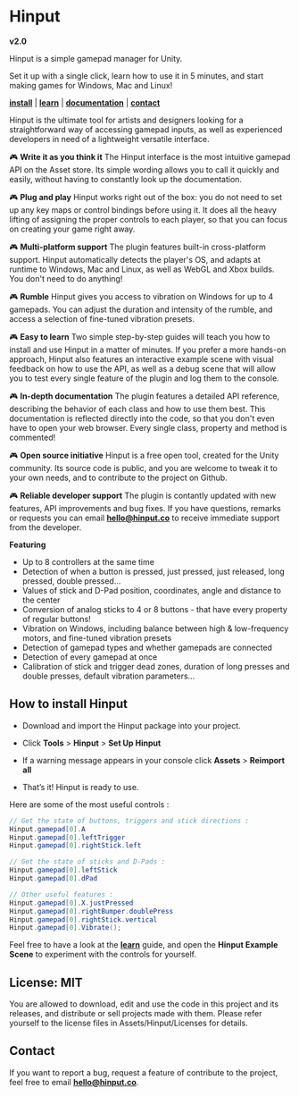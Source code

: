 # Hinput
**v2.0**

Hinput is a simple gamepad manager for Unity.

Set it up with a single click, learn how to use it in 5 minutes, and start making games for Windows, Mac and Linux!

**[install](http://tiny.cc/hinput_install_v3-0)** | **[learn](http://tiny.cc/hinput_learn_v3-0)** | **[documentation](http://tiny.cc/hinput_doc_v3-0)** | **[contact](mailto:hello@hinput.co)**

Hinput is the ultimate tool for artists and designers looking for a straightforward way of accessing gamepad inputs, as well as experienced developers in need of a lightweight versatile interface.

🎮 **Write it as you think it**
The Hinput interface is the most intuitive gamepad API on the Asset store. Its simple wording allows you to call it quickly and easily, without having to constantly look up the documentation.

🎮 **Plug and play**
Hinput works right out of the box: you do not need to set up any key maps or control bindings before using it. It does all the heavy lifting of assigning the proper controls to each player, so that you can focus on creating your game right away.

🎮 **Multi-platform support**
The plugin features built-in cross-platform support. Hinput automatically detects the player's OS, and adapts at runtime to Windows, Mac and Linux, as well as WebGL and Xbox builds. You don't need to do anything!

🎮 **Rumble**
Hinput gives you access to vibration on Windows for up to 4 gamepads. You can adjust the duration and intensity of the rumble, and access a selection of fine-tuned vibration presets.

🎮 **Easy to learn**
Two simple step-by-step guides will teach you how to install and use Hinput in a matter of minutes. If you prefer a more hands-on approach, Hinput also features an interactive example scene with visual feedback on how to use the API, as well as a debug scene that will allow you to test every single feature of the plugin and log them to the console.

🎮 **In-depth documentation**
The plugin features a detailed API reference, describing the behavior of each class and how to use them best. This documentation is reflected directly into the code, so that you don't even have to open your web browser. Every single class, property and method is commented!

🎮 **Open source initiative**
Hinput is a free open tool, created for the Unity community. Its source code is public, and you are welcome to tweak it to your own needs, and to contribute to the project on Github.

🎮 **Reliable developer support**
The plugin is contantly updated with new features, API improvements and bug fixes. If you have questions, remarks or requests you can email **hello@hinput.co** to receive immediate support from the developer.

**Featuring**
- Up to 8 controllers at the same time
- Detection of when a button is pressed, just pressed, just released, long pressed, double pressed...
- Values of stick and D-Pad position, coordinates, angle and distance to the center
- Conversion of analog sticks to 4 or 8 buttons - that have every property of regular buttons!
- Vibration on Windows, including balance between high & low-frequency motors, and fine-tuned vibration presets
- Detection of gamepad types and whether gamepads are connected
- Detection of every gamepad at once
- Calibration of stick and trigger dead zones, duration of long presses and double presses, default vibration parameters...

## How to install Hinput

- Download and import the Hinput package into your project.

- Click **Tools** > **Hinput** > **Set Up Hinput**

- If a warning message appears in your console click **Assets** > **Reimport all**

- That’s it! Hinput is ready to use. 

Here are some of the most useful controls :

```csharp
// Get the state of buttons, triggers and stick directions :
Hinput.gamepad[0].A
Hinput.gamepad[0].leftTrigger
Hinput.gamepad[0].rightStick.left

// Get the state of sticks and D-Pads :
Hinput.gamepad[0].leftStick
Hinput.gamepad[0].dPad

// Other useful features :
Hinput.gamepad[0].X.justPressed
Hinput.gamepad[0].rightBumper.doublePress
Hinput.gamepad[0].rightStick.vertical
Hinput.gamepad[0].Vibrate();
```

Feel free to have a look at the **[learn](http://tiny.cc/hinput_learn_v3-0)** guide, and open the **Hinput Example Scene** to experiment with the controls for yourself.

## License: MIT

You are allowed to download, edit and use the code in this project and its releases, and distribute or sell projects made with  them. Please refer yourself to the license files in Assets/Hinput/Licenses for details.

## Contact

If you want to report a bug, request a feature of contribute to the project, feel free to email **hello@hinput.co**.
